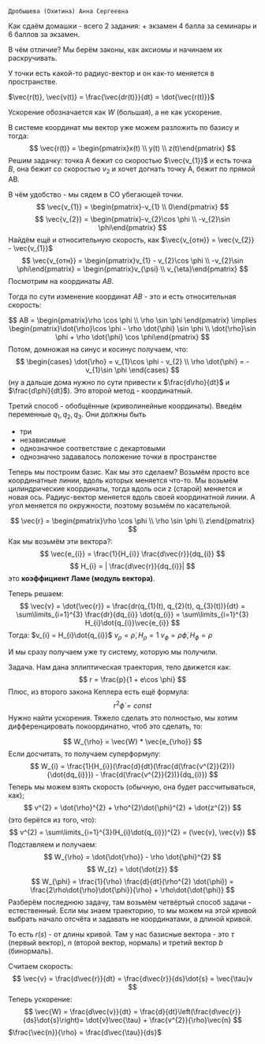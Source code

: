 	Дробышева (Охитина) Анна Сергеевна

Как сдаём домашки - всего 2 задания: + экзамен
4 балла за семинары и 6 баллов за экзамен.

В чём отличие? Мы берём законы, как аксиомы и начинаем их раскручивать.

У точки есть какой-то радиус-вектор и он как-то меняется в пространстве.

$\vec{r(t)}, \vec{v(t)} = \frac{\vec{dr(t)}}{dt} = \dot{\vec{r(t)}}$

Ускорение обозначается как $W$ (большая), а не как ускорение.

В системе координат мы вектор уже можем разложить по базису и тогда:
$$
\vec{r(t)} = \begin{pmatrix}x(t) \\ y(t) \\ z(t)\end{pmatrix}
$$
Решим задачку:
точка А бежит со скоростью $\vec{v_{1}}$ и есть точка $B$, она бежит со скоростью $v_{2}$ и хочет догнать точку А, бежит по прямой AB.

В чём удобство - мы сядем в СО убегающей точки.
$$
\vec{v_{1}} = \begin{pmatrix}-v_{1} \\ 0\end{pmatrix}
$$
$$
\vec{v_{2}} = \begin{pmatrix}-v_{2}\cos \phi \\ -v_{2}\sin \phi\end{pmatrix}
$$
Найдём ещё и относительную скорость, как $\vec{v_{отн}} = \vec{v_{2}} - \vec{v_{1}}$
$$
\vec{v_{отн}} = \begin{pmatrix}v_{1} - v_{2}\cos \phi \\ -v_{2}\sin \phi\end{pmatrix} = \begin{pmatrix}v_{\psi} \\ v_{\eta}\end{pmatrix}
$$
Посмотрим на координаты $AB$.

Тогда по сути изменение координат $AB$ - это и есть относительная скорость:

$$
AB = \begin{pmatrix}\rho \cos \phi \\ \rho \sin \phi \end{pmatrix} \implies \begin{pmatrix}\dot{\rho}\cos \phi - \rho \dot{\phi} \sin \phi \\ \dot{\rho}\sin \phi + \rho \dot{\phi} \cos \phi\end{pmatrix} 
$$
Потом, домножая на синус и косинус получаем, что:
$$
\begin{cases}
\dot{\rho} = v_{1}\cos \phi - v_{2} \\
\rho \dot{\phi} = -v_{1}\sin \phi 
\end{cases}
$$
(ну а дальше дома нужно по сути привести к $\frac{d\rho}{dt}$ и $\frac{d\phi}{dt}$).
Это второй метод - координатный.

Третий способ - обобщённые (криволинейные координаты).
Введём переменные $q_{1}, q_{2}, q_{3}$.
Они должны быть
+ три
+ независимые
+ однозначное соответствие с декартовыми
+ однозначно задавалось положение точки в пространстве

Теперь мы построим базис. Как мы это сделаем? Возьмём просто все координатные линии, вдоль которых меняется что-то.
Мы возьмём цилиндрические координаты, тогда вдоль оси z (старой) меняется и новая ось.
Радиус-вектор меняется вдоль своей координатной линии.
А угол меняется по окружности, поэтому возьмём по касательной.

$$
\vec{r} = \begin{pmatrix}\rho \cos \phi \\ \rho \sin \phi \\ z\end{pmatrix}
$$
Как мы возьмём эти вектора?:
$$
\vec{e_{i}} = \frac{1}{H_{i}} \frac{d\vec{r}}{dq_{i}}
$$
$$
H_{i} = | \frac{d\vec{r}}{dq_{i}}|
$$
это **коэффициент Ламе (модуль вектора)**.

Теперь решаем:
$$
\vec{v} = \dot{\vec{r}} = \frac{dr(q_{1}(t), q_{2}(t), q_{3}(t))}{dt} = \sum\limits_{i=1}^{3} \frac{dr}{dq_{i}} \dot{q_{i}} = \sum\limits_{i=1}^{3} H_{i}\dot{q_{i}}\vec{e_{i}}
$$
Тогда:
$v_{i} = H_{i}\dot{q_{i}}$
$v_{\rho} = \dot{\rho}, H_{\rho} = 1$
$v_{\phi} = \rho \dot{\phi}, H_{\phi} = \rho$

И мы сразу получаем уже ту систему, которую мы получили.

Задача.
Нам дана эллиптическая траектория, тело движется как:
$$
r = \frac{p}{1 + e\cos \phi}
$$
Плюс, из второго закона Кеплера есть ещё формула:
$$
r^{2}\dot{\phi} = const
$$
Нужно найти ускорения. Тяжело сделать это полностью, мы хотим дифференцировать покоординатно, чтоб это сделать, то:

$$
W_{\rho} = \vec{W} * \vec{e_{\rho}}
$$
Если досчитать, то получаем суперформулу:
$$
W_{i} = \frac{1}{H_{i}}(\frac{d}{dt}(\frac{d(\frac{v^{2}}{2})}{\dot{dq_{i}}}) - \frac{d(\frac{v^{2}}{2})}{dq_{i}})
$$
Теперь мы можем взять скорость (обычную, она будет рассчитываться, как);
$$
v^{2} = \dot{\rho}^{2} + \rho^{2}\dot{\phi}^{2} + \dot{z^{2}}
$$
(это берётся из того, что):
$$
v^{2} = \sum\limits_{i=1}^{3}(H_{i}\dot{q_{i}})^{2} = (\vec{v}, \vec{v})
$$
Подставляем и получаем:
$$
W_{\rho} = \dot{\dot{\rho}} - \rho \dot{\phi}^{2}
$$
$$
W_{z} = \dot{\dot{z}}
$$
$$
W_{\phi} = \frac{1}{\rho} \frac{d}{dt}(\rho^{2} \dot{\phi}) = \frac{2\rho\dot{\rho}\dot{\phi}}{\rho} + \rho\dot{\dot{\phi}}
$$
	Разберём последнюю задачу, там возьмём четвёртый способ задачи - естественный.
Если мы знаем траекторию, то мы можем на этой кривой выбрать начало отсчёта и задавать не координатами, а длиной кривой.

То есть $r(s)$ - от длины кривой. Там у нас базисные вектора - это $\tau$ (первый вектор), $n$ (второй вектор, нормаль) и третий вектор $b$ (бинормаль).

Считаем скорость:
$$
\vec{v} = \frac{d\vec{r}}{dt} = \frac{d\vec{r}}{ds}\dot{s} = \vec{\tau}v
$$
Теперь ускорение:
$$
\vec{W} = \frac{d\vec{v}}{dt} = \frac{d}{dt}\left(\frac{d\vec{r}}{ds}\dot{s}\right)= \dot{v}\vec{\tau} + \frac{v^{2}}{\rho}\vec{n}
$$
$\frac{\vec{n}}{\rho} = \frac{d\vec{\tau}}{ds}$













	

